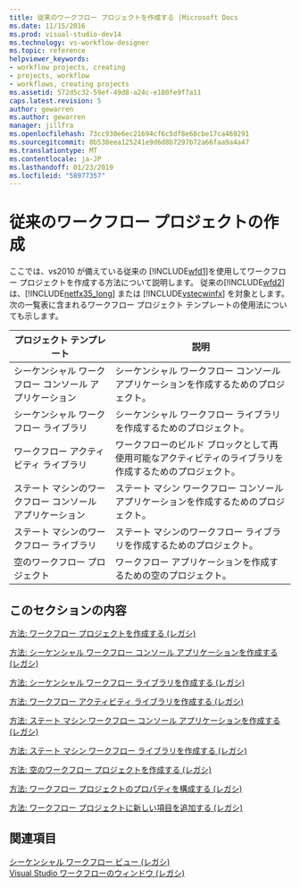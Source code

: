 ```yaml
---
title: 従来のワークフロー プロジェクトを作成する |Microsoft Docs
ms.date: 11/15/2016
ms.prod: visual-studio-dev14
ms.technology: vs-workflow-designer
ms.topic: reference
helpviewer_keywords:
- workflow projects, creating
- projects, workflow
- workflows, creating projects
ms.assetid: 572d5c32-59ef-49d8-a24c-e180fe9f7a11
caps.latest.revision: 5
author: gewarren
ms.author: gewarren
manager: jillfra
ms.openlocfilehash: 73cc930e6ec21694cf6c5df8e68cbe17ca469291
ms.sourcegitcommit: 8b538eea125241e9d6d8b7297b72a66faa9a4a47
ms.translationtype: MT
ms.contentlocale: ja-JP
ms.lasthandoff: 01/23/2019
ms.locfileid: "58977357"
---
```

# <a name="creating-legacy-workflow-projects"></a>従来のワークフロー プロジェクトの作成
ここでは、vs2010 が備えている従来の [!INCLUDE[wfd1](../includes/wfd1-md.md)]を使用してワークフロー プロジェクトを作成する方法について説明します。 従来の[!INCLUDE[wfd2](../includes/wfd2-md.md)]は、[!INCLUDE[netfx35_long](../includes/netfx35-long-md.md)] または [!INCLUDE[vstecwinfx](../includes/vstecwinfx-md.md)] を対象とします。 次の一覧表に含まれるワークフロー プロジェクト テンプレートの使用法についても示します。  
  
|プロジェクト テンプレート|説明|  
|----------------------|-----------------|  
|シーケンシャル ワークフロー コンソール アプリケーション|シーケンシャル ワークフロー コンソール アプリケーションを作成するためのプロジェクト。|  
|シーケンシャル ワークフロー ライブラリ|シーケンシャル ワークフロー ライブラリを作成するためのプロジェクト。|  
|ワークフロー アクティビティ ライブラリ|ワークフローのビルド ブロックとして再使用可能なアクティビティのライブラリを作成するためのプロジェクト。|  
|ステート マシンのワークフロー コンソール アプリケーション|ステート マシン ワークフロー コンソール アプリケーションを作成するためのプロジェクト。|  
|ステート マシンのワークフロー ライブラリ|ステート マシンのワークフロー ライブラリを作成するためのプロジェクト。|  
|空のワークフロー プロジェクト|ワークフロー アプリケーションを作成するための空のプロジェクト。|  
  
## <a name="in-this-section"></a>このセクションの内容  
 [方法: ワークフロー プロジェクトを作成する (レガシ)](../workflow-designer/how-to-create-workflow-projects-legacy.md)  
  
 [方法: シーケンシャル ワークフロー コンソール アプリケーションを作成する (レガシ)](../workflow-designer/how-to-create-sequential-workflow-console-applications-legacy.md)  
  
 [方法: シーケンシャル ワークフロー ライブラリを作成する (レガシ)](../workflow-designer/how-to-create-a-sequential-workflow-library-legacy.md)  
  
 [方法: ワークフロー アクティビティ ライブラリを作成する (レガシ)](../workflow-designer/how-to-create-a-workflow-activity-library-legacy.md)  
  
 [方法: ステート マシン ワークフロー コンソール アプリケーションを作成する (レガシ)](../workflow-designer/how-to-create-state-machine-workflow-console-applications-legacy.md)  
  
 [方法: ステート マシン ワークフロー ライブラリを作成する (レガシ)](../workflow-designer/how-to-create-a-state-machine-workflow-library-legacy.md)  
  
 [方法: 空のワークフロー プロジェクトを作成する (レガシ)](../workflow-designer/how-to-create-an-empty-workflow-project-legacy.md)  
  
 [方法: ワークフロー プロジェクトのプロパティを構成する (レガシ)](../workflow-designer/how-to-configure-workflow-project-properties-legacy.md)  
  
 [方法: ワークフロー プロジェクトに新しい項目を追加する (レガシ)](../workflow-designer/how-to-add-a-new-item-to-a-workflow-project-legacy.md)  
  
## <a name="see-also"></a>関連項目  
 [シーケンシャル ワークフロー ビュー (レガシ)](../workflow-designer/sequential-workflow-views-legacy.md)   
 [Visual Studio ワークフローのウィンドウ (レガシ)](../workflow-designer/visual-studio-workflow-windows-legacy.md)